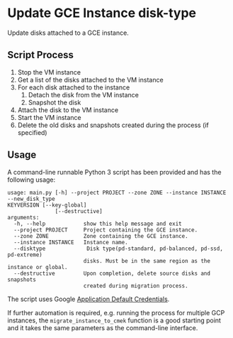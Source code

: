 # Update GCE Instance disk-type

Update disks attached to a GCE instance.

## Script Process

1. Stop the VM instance
1. Get a list of the disks attached to the VM instance
1. For each disk attached to the instance
    1. Detach the disk from the VM instance
    1. Snapshot the disk
1. Attach the disk to the VM instance
1. Start the VM instance
1. Delete the old disks and snapshots created during the process (if 
specified)

## Usage

A command-line runnable Python 3 script has been provided and has the 
following
usage:

```
usage: main.py [-h] --project PROJECT --zone ZONE --instance INSTANCE --new_disk_type
KEYVERSION [--key-global]
               [--destructive]
arguments:
  -h, --help            show this help message and exit
  --project PROJECT     Project containing the GCE instance.
  --zone ZONE           Zone containing the GCE instance.
  --instance INSTANCE   Instance name.
  --disktype             Disk type(pd-standard, pd-balanced, pd-ssd, pd-extreme)
                        disks. Must be in the same region as the instance or global.
  --destructive         Upon completion, delete source disks and snapshots
                        created during migration process.
```

The script uses Google [Application Default 
Credentials](https://cloud.google.com/docs/authentication/production).

If further automation is required, e.g. running the process for multiple 
GCP
instances, the `migrate_instance_to_cmek` function is a good starting 
point and
it takes the same parameters as the command-line interface.
